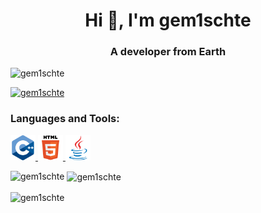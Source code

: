 <h1 align="center">Hi 👋, I'm gem1schte</h1>
<h3 align="center">A developer from Earth</h3>

<p align="left"> <img src="https://komarev.com/ghpvc/?username=gem1schte&label=Profile%20views&color=0e75b6&style=flat" alt="gem1schte" /> </p>

<p align="left"> <a href="https://github.com/ryo-ma/github-profile-trophy"><img src="https://github-profile-trophy.vercel.app/?username=gem1schte" alt="gem1schte" /></a> </p>

<h3 align="left">Languages and Tools:</h3>
<p align="left"> <a href="https://www.w3schools.com/cpp/" target="_blank" rel="noreferrer"> <img src="https://raw.githubusercontent.com/devicons/devicon/master/icons/cplusplus/cplusplus-original.svg" alt="cplusplus" width="40" height="40"/> </a> <a href="https://www.w3.org/html/" target="_blank" rel="noreferrer"> <img src="https://raw.githubusercontent.com/devicons/devicon/master/icons/html5/html5-original-wordmark.svg" alt="html5" width="40" height="40"/> </a> <a href="https://www.java.com" target="_blank" rel="noreferrer"> <img src="https://raw.githubusercontent.com/devicons/devicon/master/icons/java/java-original.svg" alt="java" width="40" height="40"/> </a> </p>

<p><img align="left" src="https://github-readme-stats.vercel.app/api/top-langs?username=gem1schte&show_icons=true&locale=en&layout=compact" alt="gem1schte" /></p>

<p>&nbsp;<img align="center" src="https://github-readme-stats.vercel.app/api?username=gem1schte&show_icons=true&locale=en" alt="gem1schte" /></p>

<p><img align="center" src="https://opreviews.anime-pictures.net/d9a/d9a2652f7557a88c234d8dd6924d2d35_cp.png" alt="gem1schte" /></p>


<!--
**gem1schte/gem1schte** is a ✨ _special_ ✨ repository because its `README.md` (this file) appears on your GitHub profile.

Here are some ideas to get you started:

- 🔭 I’m currently working on ...
- 🌱 I’m currently learning ...
- 👯 I’m looking to collaborate on ...
- 🤔 I’m looking for help with ...
- 💬 Ask me about ...
- 📫 How to reach me: ...
- 😄 Pronouns: ...
- ⚡ Fun fact: ...
-->
